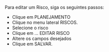 Para editar um Risco, siga os seguintes passos:

* Clique em PLANEJAMENTO
* Clique no menu lateral RISCOS.
* Selecione o risco
* Clique em ... EDITAR RISCO
* Altere os campos desejados
* Clique em SALVAR.
